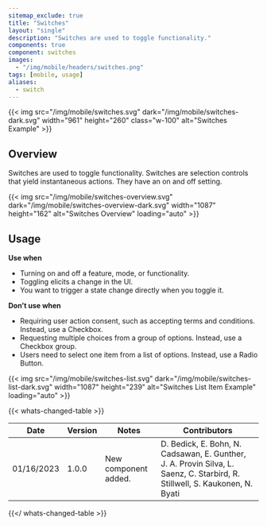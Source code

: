 ```yaml
---
sitemap_exclude: true
title: "Switches"
layout: "single"
description: "Switches are used to toggle functionality."
components: true
component: switches
images:
  - "/img/mobile/headers/switches.png"
tags: [mobile, usage]
aliases:
  - switch
---
```


{{< img src="/img/mobile/switches.svg" dark="/img/mobile/switches-dark.svg" width="961" height="260" class="w-100" alt="Switches Example" >}}

## Overview

Switches are used to toggle functionality. Switches are selection controls that yield instantaneous actions. They have an on and off setting.

{{< img src="/img/mobile/switches-overview.svg" dark="/img/mobile/switches-overview-dark.svg" width="1087" height="162" alt="Switches Overview" loading="auto" >}}

## Usage

**Use when**

- Turning on and off a feature, mode, or functionality.
- Toggling elicits a change in the UI.
- You want to trigger a state change directly when you toggle it.

**Don’t use when**

- Requiring user action consent, such as accepting terms and conditions. Instead, use a Checkbox.
- Requesting multiple choices from a group of options. Instead, use a Checkbox group.
- Users need to select one item from a list of options. Instead, use a Radio Button.

{{< img src="/img/mobile/switches-list.svg" dark="/img/mobile/switches-list-dark.svg" width="1087" height="239" alt="Switches List Item Example" loading="auto" >}}


{{< whats-changed-table >}}

| Date       | Version | Notes                               | Contributors |
| ---------- | ------- | ----------------------------------- | ------------ |
| 01/16/2023 | 1.0.0   | New component added. | D. Bedick, E. Bohn, N. Cadsawan, E. Gunther, J. A. Provin Silva, L. Saenz, C. Starbird, R. Stillwell, S. Kaukonen, N. Byati  |

{{</ whats-changed-table >}}
